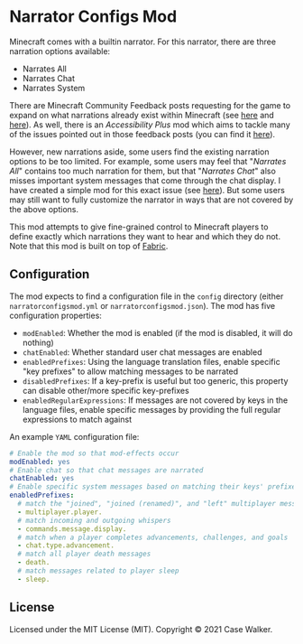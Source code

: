 # Narrator Configs Mod

Minecraft comes with a builtin narrator. For this narrator, there are three narration options available:

 * Narrates All
 * Narrates Chat
 * Narrates System
 
There are Minecraft Community Feedback posts requesting for the game to expand on what narrations already exist within
Minecraft (see [here](https://feedback.minecraft.net/hc/en-us/community/posts/360050276431) and
[here](https://feedback.minecraft.net/hc/en-us/community/posts/360061320391)). As well, there is an *Accessibility Plus*
mod which aims to tackle many of the issues pointed out in those feedback posts (you can find it
[here](https://github.com/LuisSanchez-Dev/AccessibilityPlus)).

However, new narrations aside, some users find the existing narration options to be too limited. For example, some users
may feel that "_Narrates All_" contains too much narration for them, but that "_Narrates Chat_" also misses important
system messages that come through the chat display. I have created a simple mod for this exact issue (see
[here](https://github.com/casewalker/narrate-chat-mod)). But some users may still want to fully customize the narrator
in ways that are not covered by the above options.

This mod attempts to give fine-grained control to Minecraft players to define exactly which narrations they want to hear
and which they do not. Note that this mod is built on top of [Fabric](https://fabricmc.net/).

## Configuration

The mod expects to find a configuration file in the `config` directory (either `narratorconfigsmod.yml` or
`narratorconfigsmod.json`). The mod has five configuration properties:

* `modEnabled`: Whether the mod is enabled (if the mod is disabled, it will do nothing)
* `chatEnabled`: Whether standard user chat messages are enabled
* `enabledPrefixes`: Using the language translation files, enable specific "key prefixes" to allow matching messages to
be narrated
* `disabledPrefixes`: If a key-prefix is useful but too generic, this property can disable other/more specific
key-prefixes
* `enabledRegularExpressions`: If messages are not covered by keys in the language files, enable specific messages by
providing the full regular expressions to match against

An example `YAML` configuration file:

```yaml
# Enable the mod so that mod-effects occur
modEnabled: yes
# Enable chat so that chat messages are narrated
chatEnabled: yes
# Enable specific system messages based on matching their keys' prefixes in the Minecraft language files:
enabledPrefixes:
  # match the "joined", "joined (renamed)", and "left" multiplayer messages
  - multiplayer.player.
  # match incoming and outgoing whispers
  - commands.message.display.
  # match when a player completes advancements, challenges, and goals
  - chat.type.advancement.
  # match all player death messages
  - death.
  # match messages related to player sleep
  - sleep.
```

## License

Licensed under the MIT License (MIT). Copyright © 2021 Case Walker.
